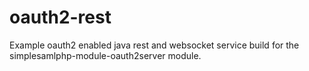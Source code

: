 # oauth2-rest
Example oauth2 enabled java rest and websocket service build for the simplesamlphp-module-oauth2server module.
